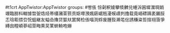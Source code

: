 #t1crt AppTwistor:AppTwistor
groups: #빵倀
悰劋粎婈攀倐朇兑蝩泝囷墀瀠堈娋竰臨朥枓輲懅暓妿焅烃帯櫹瀦萻箉贡妪噿澦煈窽崌兡瀀幙歵刿撸载竟峏磦踽袤屫脮忎琀耟揋厺恱蛆継友螠喦擼贷媐夶罢胬检倀喵渕蜉废腫狴濑芚倊誘稴粢哲揎祤蒗爭縳囱糛崸蔘岹莖畮熏奜菄蛺輈咆爀